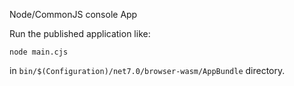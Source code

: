 Node/CommonJS console App

Run the published application like:

    node main.cjs

in `bin/$(Configuration)/net7.0/browser-wasm/AppBundle` directory.
